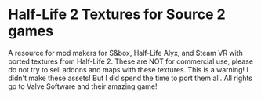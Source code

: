 # Half-Life 2 Textures for Source 2 games

A resource for mod makers for S&box, Half-Life Alyx, and Steam VR with ported textures from Half-Life 2.
These are NOT for commercial use, please do not try to sell addons and maps with these textures. This is a warning!
I didn't make these assets! But I did spend the time to port them all. All rights go to Valve Software and their amazing game!
